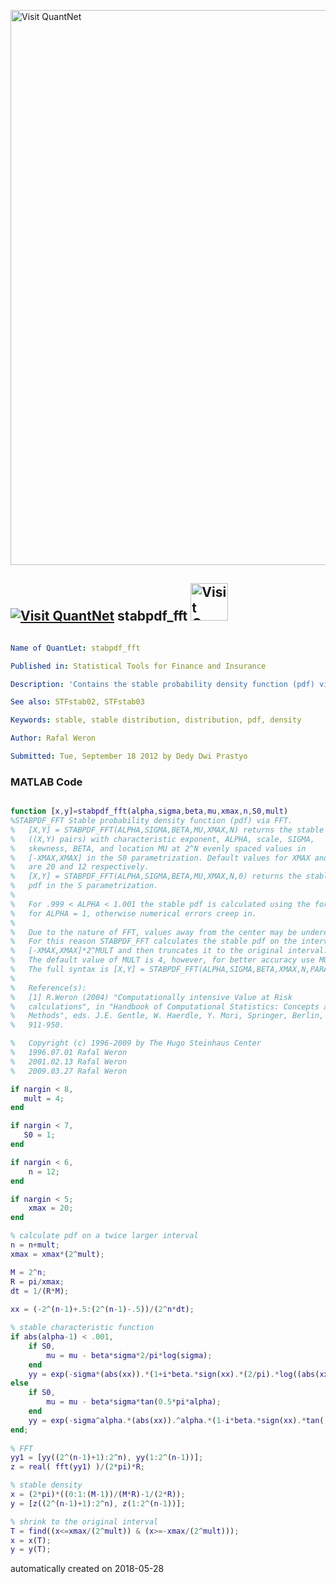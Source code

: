 [<img src="https://github.com/QuantLet/Styleguide-and-FAQ/blob/master/pictures/banner.png" width="888" alt="Visit QuantNet">](http://quantlet.de/)

## [<img src="https://github.com/QuantLet/Styleguide-and-FAQ/blob/master/pictures/qloqo.png" alt="Visit QuantNet">](http://quantlet.de/) **stabpdf_fft** [<img src="https://github.com/QuantLet/Styleguide-and-FAQ/blob/master/pictures/QN2.png" width="60" alt="Visit QuantNet 2.0">](http://quantlet.de/)

```yaml

Name of QuantLet: stabpdf_fft

Published in: Statistical Tools for Finance and Insurance

Description: 'Contains the stable probability density function (pdf) via FFT. Required by STFstab02.m'

See also: STFstab02, STFstab03

Keywords: stable, stable distribution, distribution, pdf, density

Author: Rafal Weron

Submitted: Tue, September 18 2012 by Dedy Dwi Prastyo


```

### MATLAB Code
```matlab

function [x,y]=stabpdf_fft(alpha,sigma,beta,mu,xmax,n,S0,mult)
%STABPDF_FFT Stable probability density function (pdf) via FFT.
%   [X,Y] = STABPDF_FFT(ALPHA,SIGMA,BETA,MU,XMAX,N) returns the stable pdf 
%   ((X,Y) pairs) with characteristic exponent, ALPHA, scale, SIGMA, 
%   skewness, BETA, and location MU at 2^N evenly spaced values in 
%   [-XMAX,XMAX] in the S0 parametrization. Default values for XMAX and N 
%   are 20 and 12 respectively.
%   [X,Y] = STABPDF_FFT(ALPHA,SIGMA,BETA,MU,XMAX,N,0) returns the stable 
%   pdf in the S parametrization.
%
%   For .999 < ALPHA < 1.001 the stable pdf is calculated using the formula 
%   for ALPHA = 1, otherwise numerical errors creep in. 
%
%   Due to the nature of FFT, values away from the center may be underestimated. 
%   For this reason STABPDF_FFT calculates the stable pdf on the interval 
%   [-XMAX,XMAX]*2^MULT and then truncates it to the original interval. 
%   The default value of MULT is 4, however, for better accuracy use MULT>4.
%   The full syntax is [X,Y] = STABPDF_FFT(ALPHA,SIGMA,BETA,XMAX,N,PARAM,MULT).
%
%   Reference(s):
%	[1] R.Weron (2004) "Computationally intensive Value at Risk 
%   calculations", in "Handbook of Computational Statistics: Concepts and 
%   Methods", eds. J.E. Gentle, W. Haerdle, Y. Mori, Springer, Berlin, 
%   911-950. 

%	Copyright (c) 1996-2009 by The Hugo Steinhaus Center
%	1996.07.01 Rafal Weron
%	2001.02.13 Rafal Weron
%   2009.03.27 Rafal Weron

if nargin < 8,
   mult = 4;
end

if nargin < 7,
   S0 = 1;
end

if nargin < 6, 
    n = 12;
end

if nargin < 5;
    xmax = 20;
end

% calculate pdf on a twice larger interval
n = n+mult;
xmax = xmax*(2^mult);

M = 2^n;
R = pi/xmax;
dt = 1/(R*M);
  
xx = (-2^(n-1)+.5:(2^(n-1)-.5))/(2^n*dt);

% stable characteristic function
if abs(alpha-1) < .001,
    if S0, 
        mu = mu - beta*sigma*2/pi*log(sigma);
    end
    yy = exp(-sigma*(abs(xx)).*(1+i*beta.*sign(xx).*(2/pi).*log((abs(xx)))) + i*mu*xx);
else
    if S0,
        mu = mu - beta*sigma*tan(0.5*pi*alpha);
    end
    yy = exp(-sigma^alpha.*(abs(xx)).^alpha.*(1-i*beta.*sign(xx).*tan((pi.*alpha)/2)) + i*mu*xx);
end;
  
% FFT
yy1 = [yy((2^(n-1)+1):2^n), yy(1:2^(n-1))];
z = real( fft(yy1) )/(2*pi)*R;

% stable density
x = (2*pi)*((0:1:(M-1))/(M*R)-1/(2*R));
y = [z((2^(n-1)+1):2^n), z(1:2^(n-1))];   

% shrink to the original interval
T = find((x<=xmax/(2^mult)) & (x>=-xmax/(2^mult)));
x = x(T);
y = y(T);

```

automatically created on 2018-05-28
